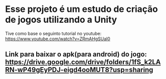 # Esse projeto é um estudo de criação de jogos utilizando a Unity
Tive como base o seguinto tutorial no youtube: https://www.youtube.com/watch?v=ZRmAHgSUaI0
## Link para baixar o apk(para android) do jogo: https://drive.google.com/drive/folders/1fS_k2LARN-wP49gEyPDJ-eigd4ooMUT8?usp=sharing
